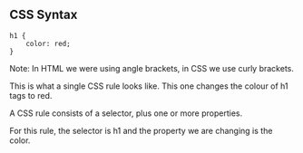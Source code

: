 ## CSS Syntax

	h1 {
		color: red;
	}

Note:
In HTML we were using angle brackets, in CSS we use curly brackets.

This is what a single CSS rule looks like. This one changes the colour of h1 tags to red.

A CSS rule consists of a selector, plus one or more properties.

For this rule, the selector is h1 and the property we are changing is the color.
